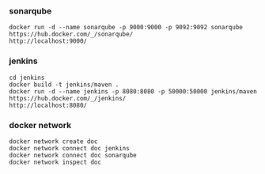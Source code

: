 ### sonarqube

    docker run -d --name sonarqube -p 9000:9000 -p 9092:9092 sonarqube
    https://hub.docker.com/_/sonarqube/
    http://localhost:9000/

### jenkins

    cd jenkins
    docker build -t jenkins/maven .
    docker run -d --name jenkins -p 8080:8080 -p 50000:50000 jenkins/maven
    https://hub.docker.com/_/jenkins/
    http://localhost:8080/
    
### docker network
    
    docker network create doc
    docker network connect doc jenkins
    docker network connect doc sonarqube
    docker network inspect doc